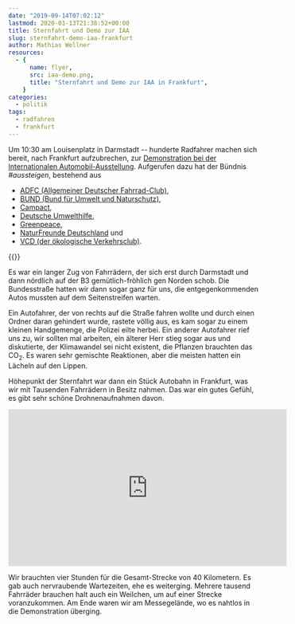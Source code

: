 ```yaml
---
date: "2019-09-14T07:02:12"
lastmod: 2020-01-13T21:38:52+00:00
title: Sternfahrt und Demo zur IAA
slug: sternfahrt-demo-iaa-frankfurt
author: Mathias Wellner
resources:
  - {
      name: flyer,
      src: iaa-demo.png,
      title: "Sternfahrt und Demo zur IAA in Frankfurt",
    }
categories:
  - politik
tags:
  - radfahren
  - frankfurt
---
```


Um 10:30 am Louisenplatz in Darmstadt -- hunderte Radfahrer machen sich bereit, nach Frankfurt aufzubrechen, zur [Demonstration bei der Internationalen Automobil-Ausstellung](https://www.iaa-demo.de/). Aufgerufen dazu hat der Bündnis _#aussteigen_, bestehend aus

- [ADFC (Allgemeiner Deutscher Fahrrad-Club)](https://www.adfc.de/),
- [BUND (Bund für Umwelt und Naturschutz)](https://www.bund.net/),
- [Campact](https://www.campact.de/),
- [Deutsche Umwelthilfe](https://www.duh.de/),
- [Greenpeace](https://www.greenpeace.de/),
- [NaturFreunde Deutschland](https://www.naturfreunde.de/) und
- [VCD (der ökologische Verkehrsclub)](https://www.vcd.org/).

<!--more-->

{{<responsive-image name="flyer">}}

Es war ein langer Zug von Fahrrädern, der sich erst durch Darmstadt und dann nördlich auf der B3 gemütlich-fröhlich gen Norden schob. Die Bundesstraße hatten wir dann sogar ganz für uns, die entgegenkommenden Autos mussten auf dem Seitenstreifen warten.

Ein Autofahrer, der von rechts auf die Straße fahren wollte und durch einen Ordner daran gehindert wurde, rastete völlig aus, es kam sogar zu einem kleinen Handgemenge, die Polizei eilte herbei. Ein anderer Autofahrer rief uns zu, wir sollten mal arbeiten, ein älterer Herr stieg sogar aus und diskutierte, der Klimawandel sei nicht existent, die Pflanzen brauchten das CO<sub>2</sub>. Es waren sehr gemischte Reaktionen, aber die meisten hatten ein Lächeln auf den Lippen.

Höhepunkt der Sternfahrt war dann ein Stück Autobahn in Frankfurt, was wir mit Tausenden Fahrrädern in Besitz nahmen. Das war ein gutes Gefühl, es gibt sehr schöne Drohnenaufnahmen davon.

<iframe width="560" height="315" src="https://www.youtube.com/embed/a-1D7P34A0o" frameborder="0" allow="accelerometer; autoplay; encrypted-media; gyroscope; picture-in-picture" allowfullscreen></iframe>

Wir brauchten vier Stunden für die Gesamt-Strecke von 40 Kilometern. Es gab auch nervraubende Wartezeiten, ehe es weiterging. Mehrere tausend Fahrräder brauchen halt auch ein Weilchen, um auf einer Strecke voranzukommen. Am Ende waren wir am Messegelände, wo es nahtlos in die Demonstration überging.
